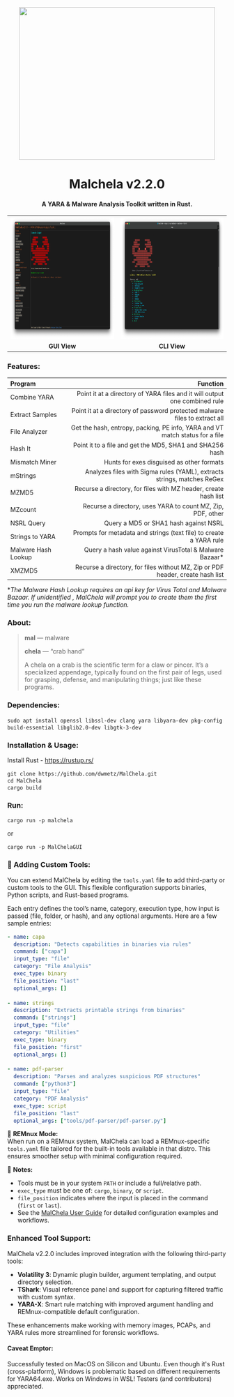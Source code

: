 <div align="center">
 <img style="padding:0;vertical-align:bottom;" height="350" width="450" src="images/malchela_steampunk.png"/>
 <p>
 <h1>
  Malchela v2.2.0
 </h1>
  <h4>
      A YARA & Malware Analysis Toolkit written in Rust.
   </h4>
<p>
<p>
 </div>
<div align="center">
  <table>
    <tr>
      <td><img src="images/malchela_screenshot.png" style="height:280px; width:auto;"></td>
      <td><img src="images/malchela_cli_screenshot.png" style="height:280px; width:auto;"></td>
    </tr>
    <tr>
      <td align="center"><strong>GUI View</strong></td>
      <td align="center"><strong>CLI View</strong></td>
    </tr>
  </table>
</div>
  <h3>
   Features:
  </h3>

| Program  | Function |
| :-------------------  | ----------: |
| Combine YARA	| Point it at a directory of YARA files and it will output one combined rule|
| Extract Samples | Point it at a directory of password protected malware files to extract all|
| File Analyzer | Get the hash, entropy, packing, PE info, YARA and VT match status for a file |
| Hash It | Point it to a file and get the MD5, SHA1 and SHA256 hash|
| Mismatch Miner | Hunts for exes disguised as other formats|
| mStrings | Analyzes files with Sigma rules (YAML), extracts strings, matches ReGex |
| MZMD5 | Recurse a directory, for files with MZ header, create hash list|
| MZcount | Recurse a directory, uses YARA to count MZ, Zip, PDF, other| 
| NSRL Query | Query a MD5 or SHA1 hash against NSRL|
| Strings to YARA | Prompts for metadata and strings (text file) to create a YARA rule|
| Malware Hash Lookup | Query a hash value against VirusTotal & Malware Bazaar*|
| XMZMD5 | Recurse a directory, for files without MZ, Zip or PDF header, create hash list|

**The Malware Hash Lookup requires an api key for Virus Total and Malware Bazaar.  If unidentified , MalChela will prompt you to create them the first time you run the malware lookup function.*


<h3>
   About:
   </h3>

> **mal** — malware</p>
> **chela** — “crab hand”</p>
> A chela on a crab is the scientific term for a claw or pincer. It’s a specialized appendage, typically found on the first pair of legs, used for grasping, defense, and manipulating things;  just like these programs.

<h3>
Dependencies:
</h3>

```
sudo apt install openssl libssl-dev clang yara libyara-dev pkg-config build-essential libglib2.0-dev libgtk-3-dev
```

<h3>
Installation & Usage:
</h3>

Install Rust - https://rustup.rs/</p>

```
git clone https://github.com/dwmetz/MalChela.git
cd MalChela
cargo build
```

<h3>
Run:
</h3>

```
cargo run -p malchela

```
or 

```
cargo run -p MalChelaGUI

```
<h3>🔧 Adding Custom Tools:</h3>

You can extend MalChela by editing the `tools.yaml` file to add third-party or custom tools to the GUI. This flexible configuration supports binaries, Python scripts, and Rust-based programs.

Each entry defines the tool’s name, category, execution type, how input is passed (file, folder, or hash), and any optional arguments. Here are a few sample entries:

```yaml
- name: capa
  description: "Detects capabilities in binaries via rules"
  command: ["capa"]
  input_type: "file"
  category: "File Analysis"
  exec_type: binary
  file_position: "last"
  optional_args: []

- name: strings
  description: "Extracts printable strings from binaries"
  command: ["strings"]
  input_type: "file"
  category: "Utilities"
  exec_type: binary
  file_position: "first"
  optional_args: []

- name: pdf-parser
  description: "Parses and analyzes suspicious PDF structures"
  command: ["python3"]
  input_type: "file"
  category: "PDF Analysis"
  exec_type: script
  file_position: "last"
  optional_args: ["tools/pdf-parser/pdf-parser.py"]
```

🦀 **REMnux Mode:**  
When run on a REMnux system, MalChela can load a REMnux-specific `tools.yaml` file tailored for the built-in tools available in that distro. This ensures smoother setup with minimal configuration required.


📝 **Notes:**
- Tools must be in your system `PATH` or include a full/relative path.
- `exec_type` must be one of: `cargo`, `binary`, or `script`.
- `file_position` indicates where the input is placed in the command (`first` or `last`).
- See the [MalChela User Guide](https://dwmetz.github.io/MalChela/) for detailed configuration examples and workflows.

<h3>
Enhanced Tool Support:
</h3>

MalChela v2.2.0 includes improved integration with the following third-party tools:

- **Volatility 3**: Dynamic plugin builder, argument templating, and output directory selection.
- **TShark**: Visual reference panel and support for capturing filtered traffic with custom syntax.
- **YARA-X**: Smart rule matching with improved argument handling and REMnux-compatible default configuration.

These enhancements make working with memory images, PCAPs, and YARA rules more streamlined for forensic workflows.

#### Caveat Emptor:
Successfully tested on MacOS on Silicon and Ubuntu. Even though it's Rust (cross-platform), Windows is problematic based on different requirements for YARA64.exe. Works on Windows in WSL! Testers (and contributors) appreciated.
